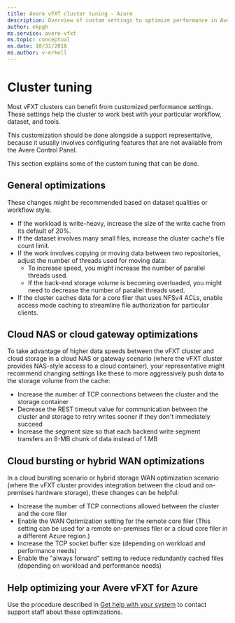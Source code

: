 ```yaml
---
title: Avere vFXT cluster tuning - Azure
description: Overview of custom settings to optimize performance in Avere vFXT for Azure
author: ekpgh
ms.service: avere-vfxt
ms.topic: conceptual
ms.date: 10/31/2018
ms.author: v-erkell
---
```


# Cluster tuning


Most vFXT clusters can benefit from customized performance settings. These settings help the cluster to work best with your particular workflow, dataset, and tools. 

This customization should be done alongside a support representative, because it usually involves configuring features that are not available from the Avere Control Panel.

This section explains some of the custom tuning that can be done.

<!-- 
[ xxx keep or not? \/ research this xxx ]

> [!TIP]
> The VDBench utility can be helfpul in generating I/O workloads to test a vFXT cluster. Read [Measuring vFXT Performance](vdbench.md) to learn more.

-->

## General optimizations

These changes might be recommended based on dataset qualities or workflow style.

* If the workload is write-heavy, increase the size of the write cache from its default of 20%. 
* If the dataset involves many small files, increase the cluster cache's file count limit. 
* If the work involves copying or moving data between two repositories, adjust the number of threads used for moving data: 
  * To increase speed, you might increase the number of parallel threads used.
  * If the back-end storage volume is becoming overloaded, you might need to decrease the number of parallel threads used.
* If the cluster caches data for a core filer that uses NFSv4 ACLs, enable access mode caching to streamline file authorization for particular clients.

## Cloud NAS or cloud gateway optimizations

To take advantage of higher data speeds between the vFXT cluster and cloud storage in a cloud NAS or gateway scenario (where the vFXT cluster provides NAS-style access to a cloud container), your representative might recommend changing settings like these to more aggressively push data to the storage volume from the cache:

* Increase the number of TCP connections between the cluster and the storage container
* Decrease the REST timeout value for communication between the cluster and storage to retry writes sooner if they don't immediately succeed  
* Increase the segment size so that each backend write segment transfers an 8-MB chunk of data instead of 1 MB

## Cloud bursting or hybrid WAN optimizations

In a cloud bursting scenario or hybrid storage WAN optimization scenario (where the vFXT cluster provides integration between the cloud and on-premises hardware storage), these changes can be helpful:

* Increase the number of TCP connections allowed between the cluster and the core filer
* Enable the WAN Optimization setting for the remote core filer (This setting can be used for a remote on-premises filer or a cloud core filer in a different Azure region.)
* Increase the TCP socket buffer size (depending on workload and performance needs)
* Enable the "always forward" setting to reduce redundantly cached files (depending on workload and performance needs)

## Help optimizing your Avere vFXT for Azure

Use the procedure described in [Get help with your system](avere-vfxt-open-ticket.md) to contact support staff about these optimizations. 